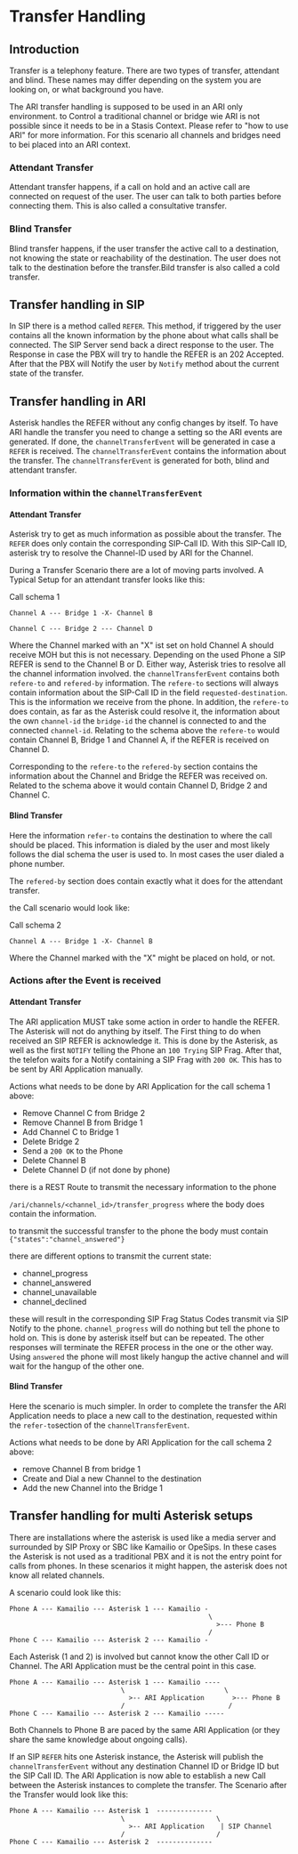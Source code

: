 # Transfer Handling

## Introduction

Transfer is a telephony feature. There are two types of transfer, attendant and blind. These names may differ depending on the system you are looking on, or what background you have.

The ARI transfer handling is supposed to be used in an ARI only environment. to Control a traditional channel or bridge wie ARI is not possible since it needs to be in a Stasis Context. Please refer to "how to use ARI" for more information. For this scenario all channels and bridges need to bei placed into an ARI context.

### Attendant Transfer
Attendant transfer happens, if a call on hold and an active call are connected on request of the user. The user can talk to both parties before connecting them. This is also called a consultative transfer.

### Blind Transfer
Blind transfer happens, if the user transfer the active call to a destination, not knowing the state or reachability of the destination. The user does not talk to the destination before the transfer.Bild transfer is also called a cold transfer. 

## Transfer handling in SIP

In SIP there is a method called `REFER`. This method, if triggered by the user contains all the known information by the phone about what calls shall be connected. The SIP Server send back a direct response to the user. The Response in case the PBX will try to handle the REFER is an 202 Accepted. After that the PBX will Notify the user by `Notify` method about the current state of the transfer.

## Transfer handling in ARI

Asterisk handles the REFER without any config changes by itself. To have ARI handle the transfer you need to change a setting so the ARI events are generated. If done, the `channelTransferEvent` will be generated in case a `REFER` is received. The `channelTransferEvent` contains the information about the transfer. The `channelTransferEvent` is generated for both, blind and attendant transfer.

### Information within the `channelTransferEvent`

#### Attendant Transfer

Asterisk try to get as much information as possible about the transfer. The `REFER` does only contain the corresponding SIP-Call ID. With this SIP-Call ID, asterisk try to resolve the Channel-ID used by ARI for the Channel.

During a Transfer Scenario there are a lot of moving parts involved. A Typical Setup for an attendant transfer looks like this:

Call schema 1
```
Channel A --- Bridge 1 -X- Channel B

Channel C --- Bridge 2 --- Channel D
```

Where the Channel marked with an "X" ist set on hold Channel A should receive MOH but this is not necessary.
Depending on the used Phone a SIP REFER is send to the Channel B or D. Either way, Asterisk tries to resolve all the channel information involved.
the `channelTransferEvent` contains both `refere-to` and `refered-by` information.
The `refere-to` sections will always contain information about the SIP-Call ID in the field `requested-destination`. This is the information we receive from the phone.
In addition, the `refere-to` does contain, as far as the Asterisk could resolve it, the information about the own `channel-id` the `bridge-id` the channel is connected to and the connected `channel-id`. Relating to the schema above the `refere-to` would contain Channel B, Bridge 1 and Channel A, if the REFER is received on Channel D. 

Corresponding to the `refere-to` the `refered-by` section contains the information about the Channel and Bridge the REFER was received on. Related to the schema above it would contain Channel D, Bridge 2 and Channel C.

#### Blind Transfer

Here the information `refer-to` contains the destination to where the call should be placed. This information is dialed by the user and most likely follows the dial schema the user is used to. In most cases the user dialed a phone number.

The `refered-by` section does contain exactly what it does for the attendant transfer.

the Call scenario would look like:

Call schema 2
```
Channel A --- Bridge 1 -X- Channel B
```

Where the Channel marked with the "X" might be placed on hold, or not.

### Actions after the Event is received

#### Attendant Transfer
The ARI application MUST take some action in order to handle the REFER. The Asterisk will not do anything by itself.  The First thing to do when received an SIP REFER is acknowledge it. This is done by the Asterisk, as well as the first `NOTIFY` telling the Phone an `100 Trying` SIP Frag. After that, the telefon waits for a Notify containing a SIP Frag  with `200 OK`. This has to be sent by ARI Application manually.

Actions what needs to be done by ARI Application for the call schema 1 above:

* Remove Channel C from Bridge 2
* Remove Channel B from Bridge 1
* Add Channel C to Bridge 1
* Delete Bridge 2
* Send a `200 OK` to the Phone
* Delete Channel B
* Delete Channel D (if not done by phone)


there is a REST Route to transmit the necessary information to the phone

`/ari/channels/<channel_id>/transfer_progress` where the body does contain the information. 

to transmit the successful transfer to the phone the body must contain `{"states":"channel_answered"}`

there are different options to transmit the current state:

* channel_progress
* channel_answered
* channel_unavailable
* channel_declined

these will result in the corresponding SIP Frag Status Codes transmit via SIP Notify to the phone. `channel_progress` will do nothing but tell the phone to hold on. This is done by asterisk itself but can be repeated. The other responses will terminate the REFER process in the one or the other way. Using `answered` the phone will most likely hangup the active channel and will wait for the hangup of the other one.


#### Blind Transfer

Here the scenario is much simpler. In order to complete the transfer the ARI Application needs to place a new call to the destination, requested within the `refer-to`section of the `channelTransferEvent`.

Actions what needs to be done by ARI Application for the call schema 2 above:

* remove Channel B from bridge 1
* Create and Dial a new Channel to the destination
* Add the new Channel into the Bridge 1

## Transfer handling for multi Asterisk setups

There are installations where the asterisk is used like a media server and surrounded by SIP Proxy or SBC like Kamailio or OpeSips. In these cases the Asterisk is not used as a traditional PBX and it is not the entry point for calls from phones. In these scenarios it might happen, the asterisk does not know all related channels.

A scenario could look like this:


```
Phone A --- Kamailio --- Asterisk 1 --- Kamailio -
                                                  \
                                                    >--- Phone B
                                                  /
Phone C --- Kamailio --- Asterisk 2 --- Kamailio -

```
Each Asterisk (1 and 2)  is involved but cannot know the other Call ID or Channel.
The ARI Application must be the central point in this case.
```
Phone A --- Kamailio --- Asterisk 1 --- Kamailio ----
                            \                         \
                              >-- ARI Application       >--- Phone B
                            /                          /
Phone C --- Kamailio --- Asterisk 2 --- Kamailio -----

```
Both Channels to Phone B are paced by the same ARI Application (or they share the same knowledge about ongoing calls).

If an SIP `REFER` hits one Asterisk instance, the Asterisk will publish the `channelTransferEvent` without any destination Channel ID or Bridge ID but the SIP Call ID. The ARI Application is now able to establish a new Call between the Asterisk instances to complete the transfer. The Scenario after the Transfer would look like this:



```
Phone A --- Kamailio --- Asterisk 1  --------------
                            \                       \
                              >-- ARI Application    | SIP Channel
                            /                       /
Phone C --- Kamailio --- Asterisk 2  --------------

```

